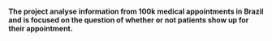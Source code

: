#### The project analyse  information from 100k medical appointments in Brazil and is focused on the question of whether or not patients show up for their appointment.
